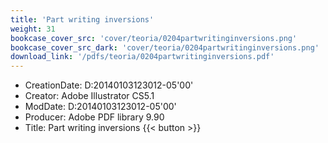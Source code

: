 ```yaml
---
title: 'Part writing inversions'
weight: 31
bookcase_cover_src: 'cover/teoria/0204partwritinginversions.png'
bookcase_cover_src_dark: 'cover/teoria/0204partwritinginversions.png'
download_link: '/pdfs/teoria/0204partwritinginversions.pdf'
---
```


- CreationDate: D:20140103123012-05'00'
- Creator: Adobe Illustrator CS5.1
- ModDate: D:20140103123012-05'00'
- Producer: Adobe PDF library 9.90
- Title: Part writing inversions
{{< button >}}
